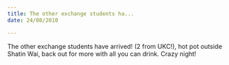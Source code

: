 ```yaml
---
title: The other exchange students ha...
date: 24/08/2010

---
```


The other exchange students have arrived! (2 from UKC!), hot pot outside Shatin Wai, back out for more with all you can drink. Crazy night!
